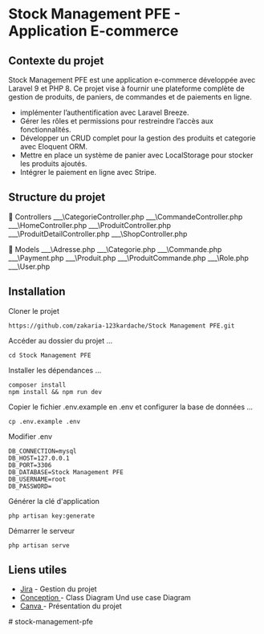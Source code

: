 # Stock Management PFE - Application E-commerce
## Contexte du projet


Stock Management PFE est une application e-commerce développée avec Laravel 9 et PHP 8. Ce projet vise à fournir une plateforme complète de gestion de produits, de paniers, de commandes et de paiements en ligne.

-  implémenter l’authentification avec Laravel  Breeze.
- Gérer les rôles et permissions pour restreindre l’accès aux fonctionnalités.
-  Développer un CRUD complet pour la gestion des produits et categorie avec Eloquent ORM.
-  Mettre en place un système de panier avec LocalStorage pour stocker les produits ajoutés.
- Intégrer le paiement en ligne avec Stripe.

## Structure du projet 

📂 Controllers
___\CategorieController.php
___\CommandeController.php
___\HomeController.php
___\ProduitController.php
___\ProduitDetailController.php
___\ShopController.php

📂 Models
___\Adresse.php
___\Categorie.php
___\Commande.php
___\Payment.php
___\Produit.php
___\ProduitCommande.php
___\Role.php
___\User.php







## Installation

Cloner le projet
```git clone 
https://github.com/zakaria-123kardache/Stock Management PFE.git
```

Accéder au dossier du projet ...

```
cd Stock Management PFE
```
Installer les dépendances  ...

```
composer install
npm install && npm run dev
```
Copier le fichier .env.example en .env et configurer la base de données  ...

```
cp .env.example .env
```
Modifier .env

```
DB_CONNECTION=mysql
DB_HOST=127.0.0.1
DB_PORT=3306
DB_DATABASE=Stock Management PFE
DB_USERNAME=root
DB_PASSWORD=
```
Générer la clé d'application

```
php artisan key:generate
```
Démarrer le serveur

```
php artisan serve
```
##  Liens utiles


- [Jira](https://kardachezakaria.atlassian.net/jira/software/projects/SHP/boards/26?sprints=29&atlOrigin=eyJpIjoiMjgyMTgzZDJiYjM3NGEzMzhlNDE0MDVmMjZlMDZhOGQiLCJwIjoiaiJ9) -  Gestion du projet
- [Conception ](https://lucid.app/lucidchart/278a0396-86ef-456c-88b0-1cdb09e7d6a2/edit?viewport_loc=-2880%2C-762%2C3907%2C1747%2CHWEp-vi-RSFO&invitationId=inv_ea692ce1-6cfe-4081-a998-36933885102b) -  Class Diagram Und use case Diagram
- [Canva ](https://www.canva.com/design/DAGgAimLSB8/xr7Y4CYOBrxP56-yWwmdNw/edit?utm_content=DAGgAimLSB8&utm_campaign=designshare&utm_medium=link2&utm_source=sharebutton) -  Présentation du projet




#   s t o c k - m a n a g e m e n t - p f e  
 